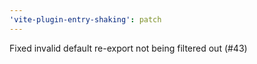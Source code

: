 ```yaml
---
'vite-plugin-entry-shaking': patch
---
```


Fixed invalid default re-export not being filtered out (#43)
